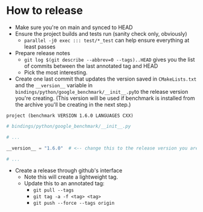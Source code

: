 # How to release

* Make sure you're on main and synced to HEAD
* Ensure the project builds and tests run (sanity check only, obviously)
    * `parallel -j0 exec ::: test/*_test` can help ensure everything at least
      passes
* Prepare release notes
    * `git log $(git describe --abbrev=0 --tags)..HEAD` gives you the list of
      commits between the last annotated tag and HEAD
    * Pick the most interesting.
* Create one last commit that updates the version saved in `CMakeLists.txt` and the
  `__version__` variable in `bindings/python/google_benchmark/__init__.py`to the release
  version you're creating. (This version will be used if benchmark is installed from the
  archive you'll be creating in the next step.)

```
project (benchmark VERSION 1.6.0 LANGUAGES CXX)
```

```python
# bindings/python/google_benchmark/__init__.py

# ...

__version__ = "1.6.0"  # <-- change this to the release version you are creating

# ...
```

* Create a release through github's interface
    * Note this will create a lightweight tag.
    * Update this to an annotated tag:
      * `git pull --tags`
      * `git tag -a -f <tag> <tag>`
      * `git push --force --tags origin`

